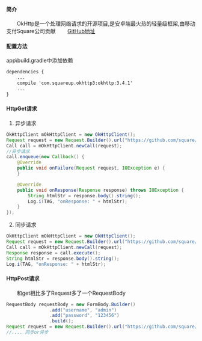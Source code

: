 #### 简介
　　OkHttp是一个处理网络请求的开源项目,是安卓端最火热的轻量级框架,由移动支付Square公司贡献
　　[GitHub地址][1]


#### 配置方法

app\build.gradle中添加依赖

``` xml
dependencies {
    ...
    compile 'com.squareup.okhttp3:okhttp:3.4.1'
    ...
}
```

#### HttpGet请求

 1. 异步请求

``` java
OkHttpClient mOkHttpClient = new OkHttpClient();
Request request = new Request.Builder().url("https://github.com/square/okhttp").build();
Call call = mOkHttpClient.newCall(request);
//异步请求
call.enqueue(new Callback() {
	@Override
	public void onFailure(Request request, IOException e) {
	}

	@Override
	public void onResponse(Response response) throws IOException {
		String htmlStr = response.body().string();
		Log.i(TAG, "onResponse: " + htmlStr);
	}
});
```

 2. 同步请求

``` java
OkHttpClient mOkHttpClient = new OkHttpClient();
Request request = new Request.Builder().url("https://github.com/square/okhttp").build();
Call call = mOkHttpClient.newCall(request);
Response response = call.execute();
String htmlStr = response.body().string();
Log.i(TAG, "onResponse: " + htmlStr);
```

























  [1]: https://github.com/square/okhttp
  
#### HttpPost请求
　　和get相比多了Request多了一个RequestBody
``` java
RequestBody requestBody = new FormBody.Builder()
                .add("username", "admin")
                .add("password", "123456")
                .build();
Request request = new Request.Builder().url("https://github.com/square/okhttp").post(requestBody).build();
//.... 同步or异步
```
